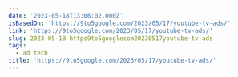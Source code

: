 ```yaml
---
date: '2023-05-18T13:06:02.000Z'
isBasedOn: 'https://9to5google.com/2023/05/17/youtube-tv-ads/'
link: 'https://9to5google.com/2023/05/17/youtube-tv-ads/'
slug: 2023-05-18-https9to5googlecom20230517youtube-tv-ads
tags:
  - ad tech
title: 'https://9to5google.com/2023/05/17/youtube-tv-ads/'
---
```



